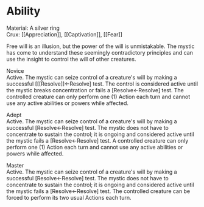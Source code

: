 # Ability
Material: A silver ring<br>Crux: [[Appreciation]], [[Captivation]], [[Fear]]

Free will is an illusion, but the power of the will is unmistakable. The mystic has come to understand these seemingly contradictory principles and can use the insight to control the will of other creatures.

Novice<br>Active. The mystic can seize control of a creature's will by making a successful \[[[Resolve]]←Resolve\] test. The control is considered active until the mystic breaks concentration or fails a \[Resolve←Resolve\] test. The controlled creature can only perform one (1) Action each turn and cannot use any active abilities or powers while affected.

Adept<br>Active. The mystic can seize control of a creature's will by making a successful \[Resolve←Resolve\] test. The mystic does not have to concentrate to sustain the control; it is ongoing and considered active until the mystic fails a \[Resolve←Resolve\] test. A controlled creature can only perform one (1) Action each turn and cannot use any active abilities or powers while affected.

Master<br>Active. The mystic can seize control of a creature's will by making a successful \[Resolve←Resolve\] test. The mystic does not have to concentrate to sustain the control; it is ongoing and considered active until the mystic fails a \[Resolve←Resolve\] test. The controlled creature can be forced to perform its two usual Actions each turn.